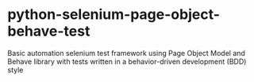# python-selenium-page-object-behave-test
Basic automation selenium test framework using Page Object Model and Behave library with tests written in a behavior-driven development (BDD) style
